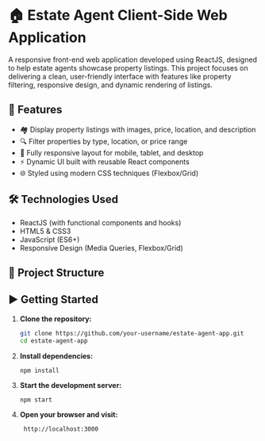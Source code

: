 # 🏠 Estate Agent Client-Side Web Application

A responsive front-end web application developed using ReactJS, designed to help estate agents showcase property listings. This project focuses on delivering a clean, user-friendly interface with features like property filtering, responsive design, and dynamic rendering of listings.

## 📌 Features

- 🏘️ Display property listings with images, price, location, and description  
- 🔍 Filter properties by type, location, or price range  
- 📱 Fully responsive layout for mobile, tablet, and desktop  
- ⚡ Dynamic UI built with reusable React components  
- 🌐 Styled using modern CSS techniques (Flexbox/Grid)  

## 🛠️ Technologies Used

- ReactJS (with functional components and hooks)  
- HTML5 & CSS3  
- JavaScript (ES6+)  
- Responsive Design (Media Queries, Flexbox/Grid)  

## 📁 Project Structure


## ▶️ Getting Started

1. **Clone the repository:**  
   ```bash
   git clone https://github.com/your-username/estate-agent-app.git
   cd estate-agent-app
   
2. **Install dependencies:**
   ```
   npm install
   
4. **Start the development server:**
   ```
   npm start
   
6. **Open your browser and visit:**
   ```
    http://localhost:3000
